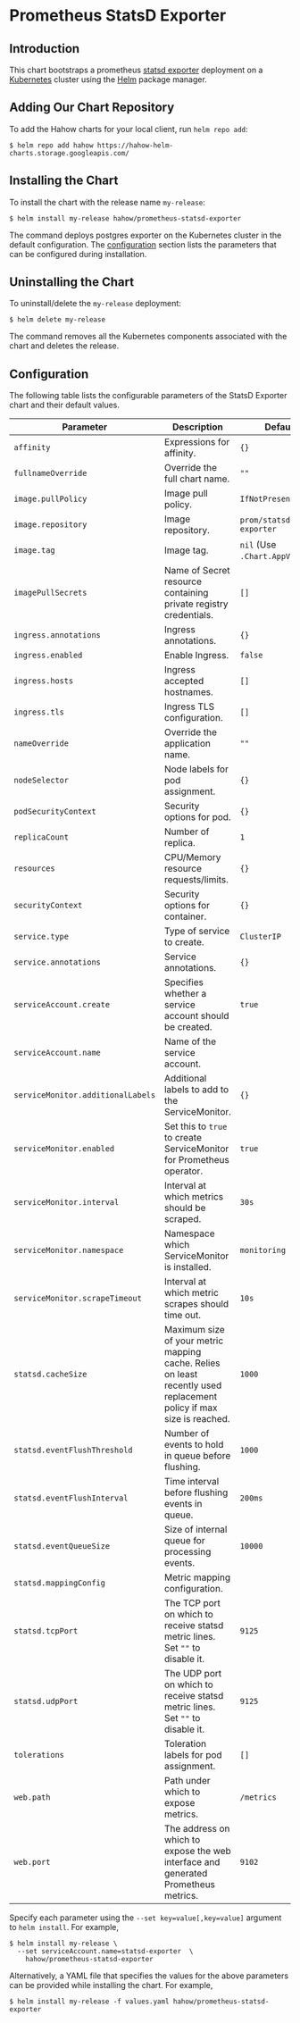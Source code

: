 # Prometheus StatsD Exporter



## Introduction

This chart bootstraps a prometheus [statsd exporter](https://github.com/prometheus/statsd_exporter) deployment on a [Kubernetes](http://kubernetes.io) cluster using the [Helm](https://helm.sh) package manager.



## Adding Our Chart Repository

To add the Hahow charts for your local client, run `helm repo add`:

```console
$ helm repo add hahow https://hahow-helm-charts.storage.googleapis.com/
```



## Installing the Chart

To install the chart with the release name `my-release`:

```console
$ helm install my-release hahow/prometheus-statsd-exporter
```

The command deploys postgres exporter on the Kubernetes cluster in the default configuration. The [configuration](#configuration) section lists the parameters that can be configured during installation.



## Uninstalling the Chart

To uninstall/delete the `my-release` deployment:

```console
$ helm delete my-release
```

The command removes all the Kubernetes components associated with the chart and deletes the release.



## Configuration

The following table lists the configurable parameters of the StatsD Exporter chart and their default values.

| Parameter | Description | Default |
| --------- | ----------- | ------- |
| `affinity` | Expressions for affinity. | `{}` |
| `fullnameOverride` | Override the full chart name. | `""` |
| `image.pullPolicy` | Image pull policy. | `IfNotPresent` |
| `image.repository` | Image repository. | `prom/statsd-exporter` |
| `image.tag` | Image tag. | `nil` (Use `.Chart.AppVersion`) |
| `imagePullSecrets` | Name of Secret resource containing private registry credentials. | `[]` |
| `ingress.annotations` | Ingress annotations. | `{}` |
| `ingress.enabled` | Enable Ingress. | `false` |
| `ingress.hosts` | Ingress accepted hostnames. | `[]` |
| `ingress.tls` | Ingress TLS configuration. | `[]` |
| `nameOverride` | Override the application name. | `""` |
| `nodeSelector` | Node labels for pod assignment. | `{}` |
| `podSecurityContext` | Security options for pod. | `{}` |
| `replicaCount` | Number of replica. | `1` |
| `resources` | CPU/Memory resource requests/limits. | `{}` |
| `securityContext` | Security options for container. | `{}` |
| `service.type` | Type of service to create. | `ClusterIP ` |
| `service.annotations` | Service annotations. | `{}` |
| `serviceAccount.create` | Specifies whether a service account should be created. | `true` |
| `serviceAccount.name` | Name of the service account. | |
| `serviceMonitor.additionalLabels` | Additional labels to add to the ServiceMonitor. | `{}` |
| `serviceMonitor.enabled` | Set this to `true` to create ServiceMonitor for Prometheus operator. | `true` |
| `serviceMonitor.interval` | Interval at which metrics should be scraped. | `30s` |
| `serviceMonitor.namespace` | Namespace which ServiceMonitor is installed. | `monitoring` |
| `serviceMonitor.scrapeTimeout` | Interval at which metric scrapes should time out. | `10s` |
| `statsd.cacheSize` | Maximum size of your metric mapping cache. Relies on least recently used replacement policy if max size is reached. | `1000` |
| `statsd.eventFlushThreshold` | Number of events to hold in queue before flushing. | `1000` |
| `statsd.eventFlushInterval` | Time interval before flushing events in queue. | `200ms` |
| `statsd.eventQueueSize` | Size of internal queue for processing events. | `10000` |
| `statsd.mappingConfig` | Metric mapping configuration. | |
| `statsd.tcpPort` | The TCP port on which to receive statsd metric lines. Set `""` to disable it. | `9125` |
| `statsd.udpPort` | The UDP port on which to receive statsd metric lines. Set `""` to disable it. | `9125` |
| `tolerations` | Toleration labels for pod assignment. | `[]` |
| `web.path` | Path under which to expose metrics. | `/metrics` |
| `web.port` | The address on which to expose the web interface and generated Prometheus metrics. | `9102` |

Specify each parameter using the `--set key=value[,key=value]` argument to `helm install`. For example,

```console
$ helm install my-release \
  --set serviceAccount.name=statsd-exporter  \
    hahow/prometheus-statsd-exporter
```

Alternatively, a YAML file that specifies the values for the above parameters can be provided while installing the chart. For example,

```console
$ helm install my-release -f values.yaml hahow/prometheus-statsd-exporter
```
